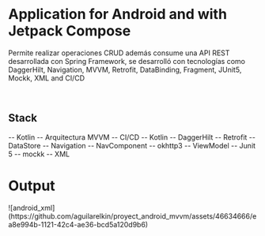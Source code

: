 <br>
<h1 style="center" >Application for Android and with Jetpack Compose</h1>
<p>Permite realizar operaciones CRUD además consume una API REST desarrollada con Spring Framework, se desarrolló con tecnologías como DaggerHilt, Navigation, MVVM, Retrofit, DataBinding, Fragment, JUnit5, Mockk, XML and CI/CD</p>


<br>
<h2>Stack</h2>
  -- Kotlin
  -- Arquitectura MVVM
  -- CI/CD
  -- Kotlin
  -- DaggerHilt
  -- Retrofit
  -- DataStore
  -- Navigation
  -- NavComponent
  -- okhttp3
  -- ViewModel
  -- Junit 5
  -- mockk
  -- XML
  
  
<br>
<h1>Output</h1>
![android_xml](https://github.com/aguilarelkin/proyect_android_mvvm/assets/46634666/ea8e994b-1121-42c4-ae36-bcd5a120d9b6)
